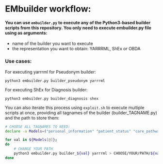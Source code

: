# EMbuilder workflow:

#### You can use ```embuilder.py``` to execute any of the Python3-based builder scripts from this repository. You only need to execute embuilder.py file using as arguments:
+ name of the builder you want to execute
+ the representation you want to obtain: YARRRML, ShEx or OBDA

### Use cases:

For executing yarrrml for Pseudonym builder:

```python3
python3 embuilder.py builder_pseudonym yarrrml
```

For executing ShEx for Diagnosis builder:

```python3
python3 embuilder.py builder_diagnosis shex
```

You can also iterate this process using ```exploit.sh``` to execute multiple scripts at once, providing all tagnames of the builder (builder_TAGNAME.py) and the path to store them:

```sh
# CHOOSE ALL TAGNAMES TO NEED:
declare -a Models=("personal_information" "patient_status" "care_pathway" "diagnosis" "disease_history" "genetic_diagnosis" "phenotyping" "undiagnosed" "patient_consent" "disability")

for val in ${Models[@]}; 
do
    # CHANGE YOUR PATH
    python3 embuilder.py builder_${val} yarrrml > CHOOSE/YOUR/PATH/${val}_yarrrml_template.yaml # Change file format to .obda or .shex if you change your implementation
done
```